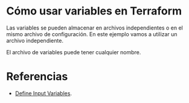 # Cómo usar variables en Terraform

Las variables se pueden almacenar en archivos independientes o en el mismo archivo de configuración. En este ejemplo vamos a utilizar un archivo independiente.

El archivo de variables puede tener cualquier nombre.

# Referencias

- [Define Input Variables](https://developer.hashicorp.com/terraform/tutorials/aws-get-started/aws-variables).